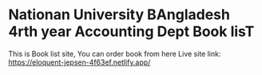 # Nationan University BAngladesh  4rth year  Accounting Dept Book lisT
This is Book list site,
You can order book from here
Live site link: https://eloquent-jepsen-4f63ef.netlify.app/
